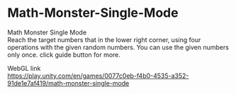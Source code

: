 # Math-Monster-Single-Mode
Math Monster Single Mode  
Reach the target numbers that in the lower right corner, using four operations with the given random numbers. You can use the given numbers only once. click guide button for more.  

WebGL link  
https://play.unity.com/en/games/0077c0eb-f4b0-4535-a352-91de1e7af419/math-monster-single-mode  

